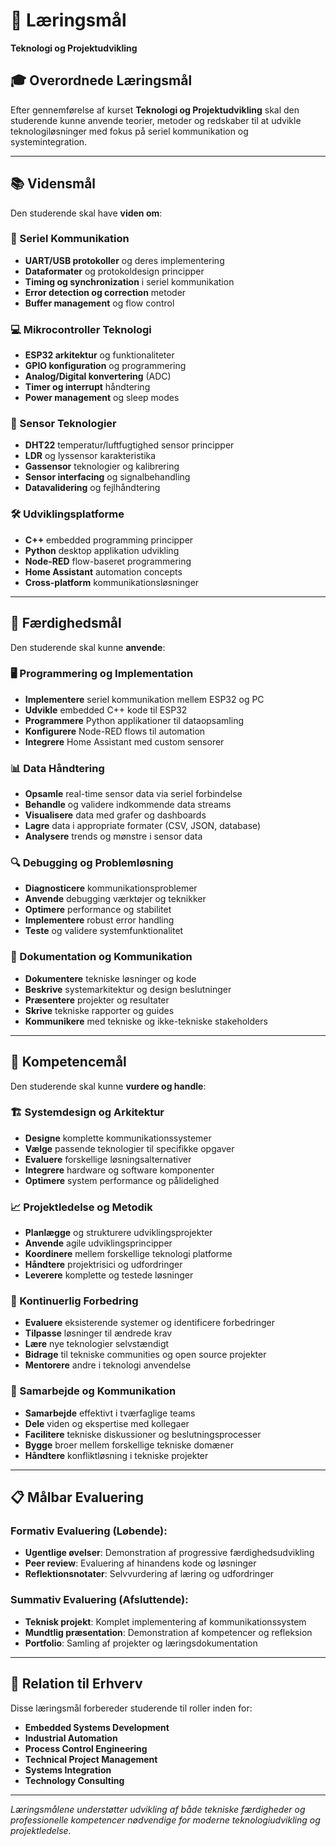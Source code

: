 # 🎯 Læringsmål
**Teknologi og Projektudvikling**

## 🎓 Overordnede Læringsmål

Efter gennemførelse af kurset **Teknologi og Projektudvikling** skal den studerende kunne anvende teorier, metoder og redskaber til at udvikle teknologiløsninger med fokus på seriel kommunikation og systemintegration.

---

## 📚 Vidensmål

Den studerende skal have **viden om**:

### 🔌 Seriel Kommunikation
- **UART/USB protokoller** og deres implementering
- **Dataformater** og protokoldesign principper
- **Timing og synchronization** i seriel kommunikation
- **Error detection og correction** metoder
- **Buffer management** og flow control

### 💻 Mikrocontroller Teknologi
- **ESP32 arkitektur** og funktionaliteter
- **GPIO konfiguration** og programmering
- **Analog/Digital konvertering** (ADC)
- **Timer og interrupt** håndtering
- **Power management** og sleep modes

### 📡 Sensor Teknologier
- **DHT22** temperatur/luftfugtighed sensor principper
- **LDR** og lyssensor karakteristika
- **Gassensor** teknologier og kalibrering
- **Sensor interfacing** og signalbehandling
- **Datavalidering** og fejlhåndtering

### 🛠️ Udviklingsplatforme
- **C++** embedded programming principper
- **Python** desktop applikation udvikling
- **Node-RED** flow-baseret programmering
- **Home Assistant** automation concepts
- **Cross-platform** kommunikationsløsninger

---

## 🔧 Færdighedsmål

Den studerende skal kunne **anvende**:

### 🖥️ Programmering og Implementation
- **Implementere** seriel kommunikation mellem ESP32 og PC
- **Udvikle** embedded C++ kode til ESP32
- **Programmere** Python applikationer til dataopsamling
- **Konfigurere** Node-RED flows til automation
- **Integrere** Home Assistant med custom sensorer

### 📊 Data Håndtering
- **Opsamle** real-time sensor data via seriel forbindelse
- **Behandle** og validere indkommende data streams
- **Visualisere** data med grafer og dashboards
- **Lagre** data i appropriate formater (CSV, JSON, database)
- **Analysere** trends og mønstre i sensor data

### 🔍 Debugging og Problemløsning
- **Diagnosticere** kommunikationsproblemer
- **Anvende** debugging værktøjer og teknikker
- **Optimere** performance og stabilitet
- **Implementere** robust error handling
- **Teste** og validere systemfunktionalitet

### 📝 Dokumentation og Kommunikation
- **Dokumentere** tekniske løsninger og kode
- **Beskrive** systemarkitektur og design beslutninger
- **Præsentere** projekter og resultater
- **Skrive** tekniske rapporter og guides
- **Kommunikere** med tekniske og ikke-tekniske stakeholders

---

## 🎯 Kompetencemål

Den studerende skal kunne **vurdere og handle**:

### 🏗️ Systemdesign og Arkitektur
- **Designe** komplette kommunikationssystemer
- **Vælge** passende teknologier til specifikke opgaver
- **Evaluere** forskellige løsningsalternativer
- **Integrere** hardware og software komponenter
- **Optimere** system performance og pålidelighed

### 📈 Projektledelse og Metodik
- **Planlægge** og strukturere udviklingsprojekter
- **Anvende** agile udviklingsprincipper
- **Koordinere** mellem forskellige teknologi platforme
- **Håndtere** projektrisici og udfordringer
- **Leverere** komplette og testede løsninger

### 🔄 Kontinuerlig Forbedring
- **Evaluere** eksisterende systemer og identificere forbedringer
- **Tilpasse** løsninger til ændrede krav
- **Lære** nye teknologier selvstændigt
- **Bidrage** til tekniske communities og open source projekter
- **Mentorere** andre i teknologi anvendelse

### 🤝 Samarbejde og Kommunikation
- **Samarbejde** effektivt i tværfaglige teams
- **Dele** viden og ekspertise med kollegaer
- **Facilitere** tekniske diskussioner og beslutningsprocesser
- **Bygge** broer mellem forskellige tekniske domæner
- **Håndtere** konfliktløsning i tekniske projekter

---

## 📋 Målbar Evaluering

### Formativ Evaluering (Løbende):
- **Ugentlige øvelser**: Demonstration af progressive færdighedsudvikling
- **Peer review**: Evaluering af hinandens kode og løsninger
- **Reflektionsnotater**: Selvvurdering af læring og udfordringer

### Summativ Evaluering (Afsluttende):
- **Teknisk projekt**: Komplet implementering af kommunikationssystem
- **Mundtlig præsentation**: Demonstration af kompetencer og refleksion
- **Portfolio**: Samling af projekter og læringsdokumentation

---

## 🔗 Relation til Erhverv

Disse læringsmål forbereder studerende til roller inden for:
- **Embedded Systems Development**
- **Industrial Automation**
- **Process Control Engineering**
- **Technical Project Management**
- **Systems Integration**
- **Technology Consulting**

---

*Læringsmålene understøtter udvikling af både tekniske færdigheder og professionelle kompetencer nødvendige for moderne teknologiudvikling og projektledelse.*
